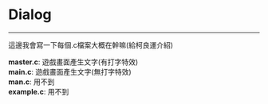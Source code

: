 # Dialog
---
這邊我會寫一下每個.c檔案大概在幹嘛(給柯良運介紹)  

**master.c**: 遊戲畫面產生文字(有打字特效)  
**main.c**: 遊戲畫面產生文字(無打字特效)  
**man.c**: 用不到  
**example.c**: 用不到  
